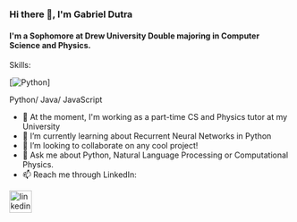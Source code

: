 ### Hi there 👋, I'm Gabriel Dutra
#### I'm a Sophomore at Drew University Double majoring in Computer Science and Physics.

Skills: 

[<img src='https://img.shields.io/badge/Python-3776AB?style=for-the-badge&logo=python&logoColor=white' alt='Python'>]

Python/ Java/ JavaScript

- 🔭 At the moment, I'm working as a part-time CS and Physics tutor at my University
- 🌱 I’m currently learning about Recurrent Neural Networks in Python
- 👯 I’m looking to collaborate on any cool project! 
- 💬 Ask me about Python, Natural Language Processing or Computational Physics.
- 📫 Reach me through LinkedIn:

[<img src='https://cdn.jsdelivr.net/npm/simple-icons@3.0.1/icons/linkedin.svg' alt='linkedin' height='40'>](https://www.linkedin.com/in/gabrieldutra01/)  

